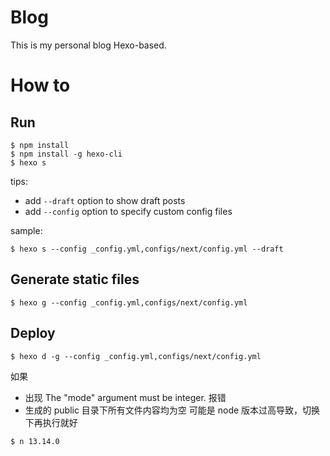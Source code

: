 # Blog

This is my personal blog Hexo-based.

# How to 

## Run

```shell
$ npm install
$ npm install -g hexo-cli
$ hexo s
```

tips:
- add `--draft` option to show draft posts
- add `--config` option to specify custom config files

sample:
```shell
$ hexo s --config _config.yml,configs/next/config.yml --draft
```

## Generate static files

```shell
$ hexo g --config _config.yml,configs/next/config.yml
```

## Deploy

```shell
$ hexo d -g --config _config.yml,configs/next/config.yml
```


如果
- 出现 The "mode" argument must be integer. 报错
- 生成的 public 目录下所有文件内容均为空
可能是 node 版本过高导致，切换下再执行就好

```shell
$ n 13.14.0
```

